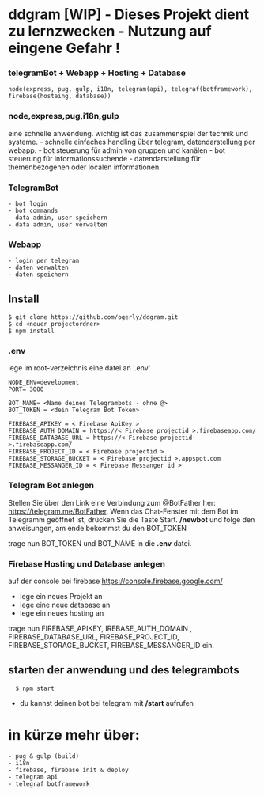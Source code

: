 # ddgram [WIP] - Dieses Projekt dient zu lernzwecken - Nutzung auf eingene Gefahr !
### telegramBot + Webapp + Hosting + Database
    node(express, pug, gulp, i18n, telegram(api), telegraf(botframework), firebase(hosteing, database))



### node,express,pug,i18n,gulp
eine schnelle anwendung. wichtig ist das zusammenspiel der technik und systeme. 
     - schnelle einfaches handling über telegram, datendarstellung per webapp. 
     - bot steuerung für admin von gruppen und kanälen
     - bot steuerung für informationssuchende
     - datendarstellung für themenbezogenen oder localen informationen.  

### TelegramBot
    - bot login
    - bot commands
    - data admin, user speichern
    - data admin, user verwalten

 ### Webapp
    - login per telegram
    - daten verwalten
    - daten speichern



## Install
   
    $ git clone https://github.com/ogerly/ddgram.git
    $ cd <neuer projectordner>
    $ npm install



### .env

lege im root-verzeichnis eine datei an '.env'

    NODE_ENV=development
    PORT= 3000

    BOT_NAME= <Name deines Telegrambots - ohne @>
    BOT_TOKEN = <dein Telegram Bot Token>

    FIREBASE_APIKEY = < Firebase ApiKey >
    FIREBASE_AUTH_DOMAIN = https://< Firebase projectid >.firebaseapp.com/
    FIREBASE_DATABASE_URL = https://< Firebase projectid >.firebaseapp.com/
    FIREBASE_PROJECT_ID = < Firebase projectid >
    FIREBASE_STORAGE_BUCKET = < Firebase projectid >.appspot.com
    FIREBASE_MESSANGER_ID = < Firebase Messanger id >



### Telegram Bot anlegen

Stellen Sie über den Link eine Verbindung zum @BotFather her: https://telegram.me/BotFather. Wenn das Chat-Fenster mit dem Bot im Telegramm geöffnet ist, drücken Sie die Taste Start. 
     **/newbot** 
     und folge den anweisungen, am ende bekommst du den  BOT_TOKEN 

trage nun BOT_TOKEN und BOT_NAME in die  **.env** datei. 

### Firebase Hosting und Database anlegen 

auf der console bei firebase https://console.firebase.google.com/
- lege ein neues Projekt an
- lege eine neue database an
- lege ein neues hosting an 
     
trage nun FIREBASE_APIKEY, IREBASE_AUTH_DOMAIN , FIREBASE_DATABASE_URL, FIREBASE_PROJECT_ID, FIREBASE_STORAGE_BUCKET, FIREBASE_MESSANGER_ID ein. 


## starten der anwendung und des telegrambots 
   
      $ npm start
     
 - du kannst deinen bot bei telegram mit **/start** aufrufen
 
 
 # in kürze mehr über:

    - pug & gulp (build)
    - i18n
    - firebase, firebase init & deploy
    - telegram api
    - telegraf botframework
